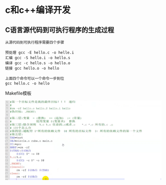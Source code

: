 # c和c++编译开发



## C语言源代码到可执行程序的生成过程

```
从源代码到可执行程序需要四个步骤

预处理 gcc -E hello.c -o helle.i
汇编 gcc -S hello.i -o hello.s
编译 gcc -c hello.s -o hello.o
链接 gcc hello.o -o hello

上面四个命令可以一个命令一步到位 
gcc hello.c -o hello
```





Makefile模板

![image-20200912114726708](https://raw.githubusercontent.com/yusenyi123/pictures1/master/imgs/20200912114726.png)